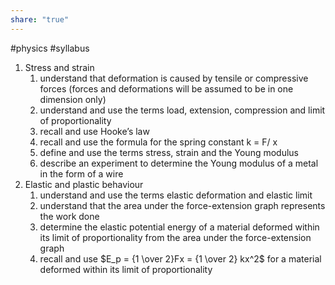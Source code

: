 ```yaml
---  
share: "true"  
---  
```

#physics #syllabus   
1. Stress and strain  
	1. understand that deformation is caused by tensile or compressive forces (forces and deformations will be assumed to be in one dimension only)   
	2. understand and use the terms load, extension, compression and limit of proportionality   
	3. recall and use Hooke’s law   
	4. recall and use the formula for the spring constant k = F/ x   
	5. define and use the terms stress, strain and the Young modulus   
	6. describe an experiment to determine the Young modulus of a metal in the form of a wire  
2. Elastic and plastic behaviour  
	1. understand and use the terms elastic deformation and elastic limit  
	2. understand that the area under the force-extension graph represents the work done  
	3. determine the elastic potential energy of a material deformed within its limit of proportionality from the area under the force-extension graph  
	4. recall and use $E_p = {1 \over 2}Fx = {1 \over 2} kx^2$ for a material deformed within its limit of proportionality  
  
